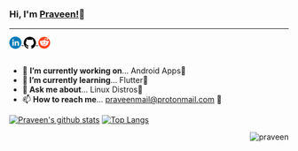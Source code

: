 ### Hi, I'm [Praveen!](https://github.com/praveen05git)👋
<hr>

<!--
**praveen05git/praveen05git** is a ✨ _special_ ✨ repository because its `README.md` (this file) appears on your GitHub profile.
-->
<a href="https://www.linkedin.com/in/praveen05/" title="LinedIn">
  <img align="center" alt="Praveen | LinkedIn" width="22px" src="https://raw.githubusercontent.com/praveen05git/praveen05git/main/images/linkedin.png" />
</a>
<a href="https://github.com/praveen05git" title="GitHub">
  <img align="center" alt="Praveen | GitHub" width="22px" src="https://raw.githubusercontent.com/praveen05git/praveen05git/main/images/github-logo.png" />
</a>
<a href="https://www.reddit.com/user/praveen0502" title="Reddit">
  <img align="center" alt="Praveen | Reddit" width="22px" src="https://raw.githubusercontent.com/praveen05git/praveen05git/main/images/reddit%20logo.png" />
</a>
</div>
</br>
</br>

- 🔭 <b>I’m currently working on</b>... Android Apps📱
- <b>🌱 I’m currently learning</b>... Flutter👀
- 💬<b> Ask me about</b>... Linux Distros🐧
- 📫 <b>How to reach me</b>... praveenmail@protonmail.com 💌

[![Praveen's github stats](https://github-readme-stats.vercel.app/api?username=praveen05git&hide=stars,prs,issues,contribs&show_icons=true)](https://github.com/praveen05git)
[![Top Langs](https://github-readme-stats.vercel.app/api/top-langs/?username=praveen05git&layout=compact)](https://github.com/praveen05git?tab=repositories)
<p align="right"><img src="https://komarev.com/ghpvc/?username=praveen05git&style=flat" alt="praveen"></p>
